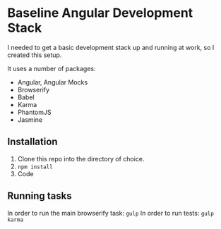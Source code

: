 # Baseline Angular Development Stack

I needed to get a basic development stack up and running at work, so I created this setup.

It uses a number of packages:

* Angular, Angular Mocks
* Browserify
* Babel
* Karma
* PhantomJS
* Jasmine

## Installation

1. Clone this repo into the directory of choice.
2. `npm install`
3. Code

## Running tasks

In order to run the main browserify task: `gulp`
In order to run tests: `gulp karma`
